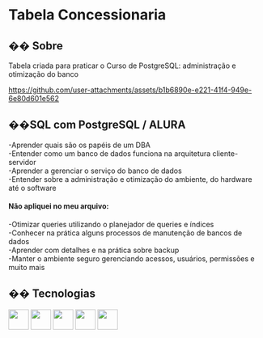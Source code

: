 <h1>Tabela Concessionaria</h1>

<h2>�� Sobre</h2>
<p>Tabela criada para praticar o Curso de PostgreSQL: administração e otimização do banco</p>

https://github.com/user-attachments/assets/b1b6890e-e221-41f4-949e-6e80d601e562

<h2>��SQL com PostgreSQL / ALURA</h2>
<p>
-Aprender quais são os papéis de um DBA<br>
-Entender como um banco de dados funciona na arquitetura cliente-servidor<br>
-Aprender a gerenciar o serviço do banco de dados<br>
-Entender sobre a administração e otimização do ambiente, do hardware até o software<br>

<h4>Não apliquei no meu arquivo:</h4>

-Otimizar queries utilizando o planejador de queries e índices<br>
-Conhecer na prática alguns processos de manutenção de bancos de dados<br>
-Aprender com detalhes e na prática sobre backup<br>
-Manter o ambiente seguro gerenciando acessos, usuários, permissões e muito mais<br>
</p>

## �� Tecnologias

<div>
	<img src="https://cdn.jsdelivr.net/gh/devicons/devicon@latest/icons/postgresql/postgresql-original.svg" width="40" height="40"/>  
	<img src="https://cdn.jsdelivr.net/gh/devicons/devicon@latest/icons/docker/docker-original-wordmark.svg" width="40" height="40"/>          
	<img src="https://cdn.jsdelivr.net/gh/devicons/devicon@latest/icons/datagrip/datagrip-original.svg" width="40" height="40"/>           
	<img src="https://cdn.jsdelivr.net/gh/devicons/devicon@latest/icons/ubuntu/ubuntu-original.svg" width="40" height="40"/>   
	<img src="https://cdn.jsdelivr.net/gh/devicons/devicon@latest/icons/linux/linux-original.svg" width="40" height="40"/>      	
</div>
